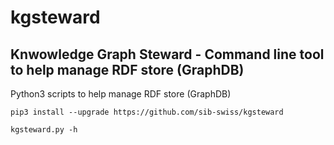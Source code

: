 # kgsteward
## Knwowledge Graph Steward - Command line tool to help manage RDF store (GraphDB)

Python3 scripts to help manage RDF store (GraphDB)


```
pip3 install --upgrade https://github.com/sib-swiss/kgsteward
```

```
kgsteward.py -h
```


